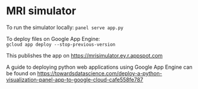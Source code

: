 MRI simulator
===
To run the simulator locally:
`panel serve app.py`

To deploy files on Google App Engine:  
`gcloud app deploy --stop-previous-version`

This publishes the app on https://mrisimulator.ey.r.appspot.com

A guide to deploying python web applications using Google App Engine can be found on https://towardsdatascience.com/deploy-a-python-visualization-panel-app-to-google-cloud-cafe558fe787
